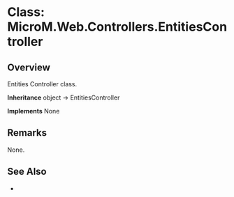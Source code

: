 # Class: MicroM.Web.Controllers.EntitiesController
## Overview
Entities Controller class.

**Inheritance**
object -> EntitiesController

**Implements**
None

## Remarks
None.

## See Also
-